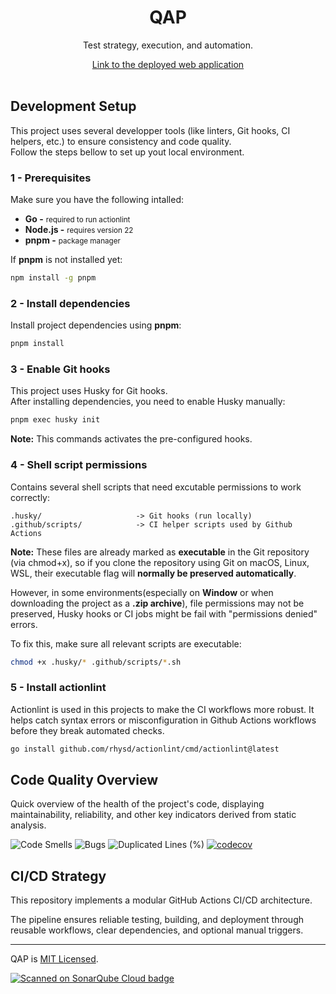 <div align="center">
    <h1>QAP</h1>
    <p>Test strategy, execution, and automation.</p>
    <a href="https://hawk-user.github.io/QAP/">Link to the deployed web application</a>
</div>

</br>

## Development Setup
This project uses several developper tools (like linters, Git hooks, CI helpers, etc.) to ensure consistency and code quality.</br>Follow the steps bellow to set up yout local environment.

### 1 - Prerequisites
Make sure you have the following intalled:
- **Go -** <small> required to run actionlint</small>
- **Node.js -** <small> requires version 22</small>
- **pnpm -** <small> package manager</small>

If **pnpm** is not installed yet:

```bash
npm install -g pnpm
```

### 2 - Install dependencies
Install project dependencies using **pnpm**:

```bash
pnpm install
```

### 3 - Enable Git hooks
This project uses <a hreh="https://typicode.github.io/husky/">Husky</a> for Git hooks.</br>After installing dependencies, you need to enable Husky manually:

```bash
pnpm exec husky init
```

**Note:** This commands activates the pre-configured hooks.

### 4 - Shell script permissions
Contains several shell scripts that need excutable permissions to work correctly:

```
.husky/                     -> Git hooks (run locally)
.github/scripts/            -> CI helper scripts used by Github Actions
```

**Note:** These files are already marked as **executable** in the Git repository (via chmod+x), so if you clone the repository using Git on macOS, Linux, WSL, their executable flag will **normally be preserved automatically**.

However, in some environments(especially on **Window** or when downloading the project as a **.zip archive**), file permissions may not be preserved, Husky hooks or CI jobs might be fail with "permissions denied" errors.

To fix this, make sure all relevant scripts are executable:

```bash
chmod +x .husky/* .github/scripts/*.sh
```

### 5 - Install actionlint
Actionlint is used in this projects to make the CI workflows more robust. It helps catch syntax errors or misconfiguration in Github Actions workflows before they break automated checks.

```bash
go install github.com/rhysd/actionlint/cmd/actionlint@latest
```

## Code Quality Overview

Quick overview of the health of the project's code, displaying maintainability, reliability, and other key indicators derived from static analysis.

![Code Smells](https://sonarcloud.io/api/project_badges/measure?project=hawk-user_QAP&metric=code_smells)
![Bugs](https://sonarcloud.io/api/project_badges/measure?project=hawk-user_QAP&metric=bugs)
![Duplicated Lines (%)](https://sonarcloud.io/api/project_badges/measure?project=hawk-user_QAP&metric=duplicated_lines_density)
[![codecov](https://codecov.io/gh/hawk-user/QAP/graph/badge.svg?token=3V63X2XTS2)](https://codecov.io/gh/hawk-user/QAP)


## CI/CD Strategy

This repository implements a modular GitHub Actions CI/CD architecture.

The pipeline ensures reliable testing, building, and deployment through reusable workflows, clear dependencies, and optional manual triggers.

---

<p>
    QAP is <a href="LICENSE">MIT Licensed</a>.
</p>

<a href="https://sonarcloud.io/summary/new_code?id=hawk-user_QAP">
    <img
        alt="Scanned on SonarQube Cloud badge"
        src="https://sonarcloud.io/images/project_badges/sonarcloud-highlight.svg"/>
</a>
